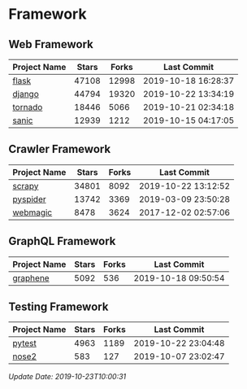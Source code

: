# Framework

## Web Framework

| Project Name | Stars | Forks | Last Commit |
| ------------ | ----- | ----- | ----------- |
| [flask](https://github.com/pallets/flask) | 47108 | 12998 | 2019-10-18 16:28:37 |
| [django](https://github.com/django/django) | 44794 | 19320 | 2019-10-22 13:34:19 |
| [tornado](https://github.com/tornadoweb/tornado) | 18446 | 5066 | 2019-10-21 02:34:18 |
| [sanic](https://github.com/huge-success/sanic) | 12939 | 1212 | 2019-10-15 04:17:05 |

## Crawler Framework

| Project Name | Stars | Forks | Last Commit |
| ------------ | ----- | ----- | ----------- |
| [scrapy](https://github.com/scrapy/scrapy) | 34801 | 8092 | 2019-10-22 13:12:52 |
| [pyspider](https://github.com/binux/pyspider) | 13742 | 3369 | 2019-03-09 23:50:28 |
| [webmagic](https://github.com/code4craft/webmagic) | 8478 | 3624 | 2017-12-02 02:57:06 |

## GraphQL Framework

| Project Name | Stars | Forks | Last Commit |
| ------------ | ----- | ----- | ----------- |
| [graphene](https://github.com/graphql-python/graphene) | 5092 | 536 | 2019-10-18 09:50:54 |

## Testing Framework

| Project Name | Stars | Forks | Last Commit |
| ------------ | ----- | ----- | ----------- |
| [pytest](https://github.com/pytest-dev/pytest) | 4963 | 1189 | 2019-10-22 23:04:48 |
| [nose2](https://github.com/nose-devs/nose2) | 583 | 127 | 2019-10-07 23:02:47 |

*Update Date: 2019-10-23T10:00:31*